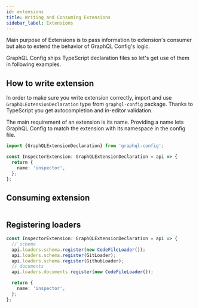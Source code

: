 ```yaml
---
id: extensions
title: Writing and Consuming Extensions
sidebar_label: Extensions
---
```


Main purpose of Extensions is to pass information to extension's consumer but also to extend the behavior of GraphQL Config's logic.

GraphQL Config ships TypeScript declaration files so let's get use of them in following examples.

## How to write extension

In order to make sure you write extension correctly, import and use `GraphQLExtensionDeclaration` type from `graphql-config` package. Thanks to TypeScript you get autocompletion and in-editor validation.

The main requirement of an extension is its name. Providing a name lets GraphQL Config to match the extension with its namespace in the config file.

```typescript
import {GraphQLExtensionDeclaration} from 'graphql-config';

const InspectorExtension: GraphQLExtensionDeclaration = api => {
  return {
    name: 'inspector',
  };
};
```

## Consuming extension

```typescript
```

## Registering loaders

```typescript
const InspectorExtension: GraphQLExtensionDeclaration = api => {
  // schema
  api.loaders.schema.register(new CodeFileLoader());
  api.loaders.schema.register(GitLoader);
  api.loaders.schema.register(GithubLoader);
  // documents
  api.loaders.documents.register(new CodeFileLoader());

  return {
    name: 'inspector',
  };
};
```